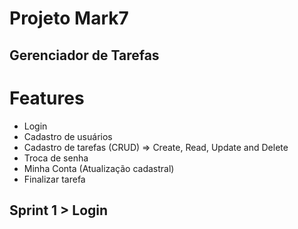 # Projeto Mark7
## Gerenciador de Tarefas

# Features
* Login
* Cadastro de usuários
* Cadastro de tarefas (CRUD) => Create, Read, Update and Delete
* Troca de senha
* Minha Conta (Atualização cadastral)
* Finalizar tarefa

## Sprint 1 > Login